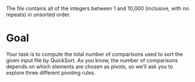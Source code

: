 The file contains all of the integers between 1 and 10,000 (inclusive, with no repeats) in unsorted order.

# Goal
Your task is to compute the total number of comparisons used to sort the given input file by QuickSort.  As you know, the number of comparisons depends on which elements are chosen as pivots, so we'll ask you to explore three different pivoting rules.
